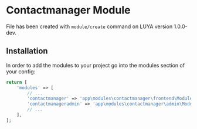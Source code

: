 # Contactmanager Module
 
File has been created with `module/create` command on LUYA version 1.0.0-dev. 
 
## Installation

In order to add the modules to your project go into the modules section of your config:

```php
return [
    'modules' => [
        // ...
        'contactmanager' => 'app\modules\contactmanager\frontend\Module',
        'contactmanageradmin' => 'app\modules\contactmanager\admin\Module',
        // ...
    ],
];
```